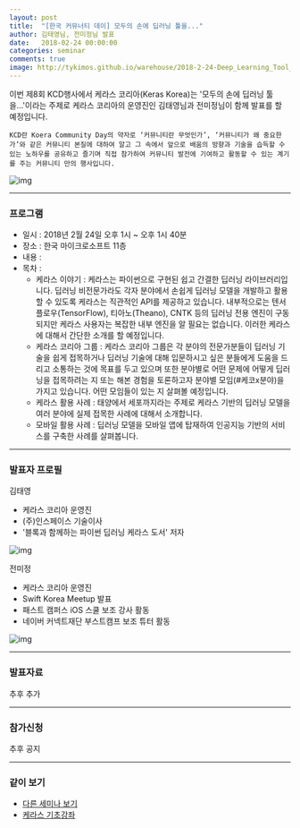 ```yaml
---
layout: post
title:  "[한국 커뮤너티 데이] 모두의 손에 딥러닝 툴을..."
author: 김태영님, 전미정님 발표
date:   2018-02-24 00:00:00
categories: seminar
comments: true
image: http://tykimos.github.io/warehouse/2018-2-24-Deep_Learning_Tool_in_Everyones_hands_title.png
---
```

이번 제8회 KCD행사에서 케라스 코리아(Keras Korea)는 '모두의 손에 딥러닝 툴을...'이라는 주제로 케라스 코리아의 운영진인 김태영님과 전미정님이 함께 발표를 할 예정입니다.

    KCD란 Koera Community Day의 약자로 ‘커뮤니티란 무엇인가’, ‘커뮤니티가 왜 중요한가’와 같은 커뮤니티 본질에 대하여 알고 그 속에서 앞으로 배움의 방향과 기술을 습득할 수 있는 노하우를 공유하고 즐기며 직접 참가하여 커뮤니티 발전에 기여하고 활동할 수 있는 계기를 주는 커뮤니티 만의 행사입니다. 
    
![img](2018-2-24-Deep_Learning_Tool_in_Everyones_hands_title.png)

---
### 프로그램

* 일시 : 2018년 2월 24일 오후 1시 ~ 오후 1시 40분
* 장소 : 한국 마이크로소프트 11층
* 내용 : 
* 목차 :
    * 케라스 이야기 : 케라스는 파이썬으로 구현된 쉽고 간결한 딥러닝 라이브러리입니다. 딥러닝 비전문가라도 각자 분야에서 손쉽게 딥러닝 모델을 개발하고 활용할 수 있도록 케라스는 직관적인 API를 제공하고 있습니다. 내부적으로는 텐서플로우(TensorFlow), 티아노(Theano), CNTK 등의 딥러닝 전용 엔진이 구동되지만 케라스 사용자는 복잡한 내부 엔진을 알 필요는 없습니다. 이러한 케라스에 대해서 간단한 소개를 할 예정입니다. 
    * 케라스 코리아 그룹 : 케라스 코리아 그룹은 각 분야의 전문가분들이 딥러닝 기술을 쉽게 접목하거나 딥러닝 기술에 대해 입문하시고 싶은 분들에게 도움을 드리고 소통하는 것에 목표를 두고 있으며 또한 분야별로 어떤 문제에 어떻게 딥러닝을 접목하려는 지 또는 해본 경험을 토론하고자 분야별 모임(#케코x분야)을 가지고 있습니다. 어떤 모임들이 있는 지 살펴볼 예정입니다. 
    * 케라스 활용 사례 : 태양에서 세포까지라는 주제로 케라스 기반의 딥러닝 모델을 여러 분야에 실제 접목한 사례에 대해서 소개합니다.
    * 모바일 활용 사례 : 딥러닝 모델을 모바일 앱에 탑재하여 인공지능 기반의 서비스를 구축한 사례를 살펴봅니다.

---

### 발표자 프로필

김태영
- 케라스 코리아 운영진
- (주)인스페이스 기술이사
- '블록과 함께하는 파이썬 딥러닝 케라스 도서' 저자

![img](2018-2-24-Deep_Learning_Tool_in_Everyones_hands_tykim.jpg)

전미정
- 케라스 코리아 운영진
- Swift Korea Meetup 발표
- 패스트 캠퍼스 iOS 스쿨 보조 강사 활동
- 네이버 커넥트재단 부스트캠프 보조 튜터 활동

![img](2018-2-24-Deep_Learning_Tool_in_Everyones_hands_jmj.jpg)

---

### 발표자료

추후 추가

---

### 참가신청

추후 공지

---

### 같이 보기

* [다른 세미나 보기](https://tykimos.github.io/seminar/)
* [케라스 기초강좌](https://tykimos.github.io/lecture/)
